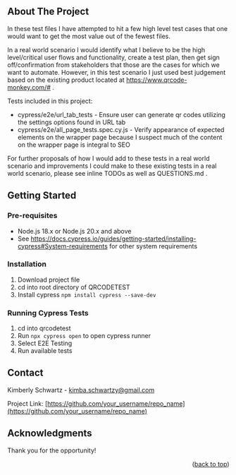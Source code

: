 <!-- ABOUT THE PROJECT -->

## About The Project

In these test files I have attempted to hit a few high level test cases that one would want to get the most value out of the fewest files.

In a real world scenario I would identify what I believe to be the high level/critical user flows and functionality, create a test plan,
then get sign off/confirmation from stakeholders that those are the cases for which we want to automate. However, in this test scenario I just
used best judgement based on the existing product located at https://www.qrcode-monkey.com/# .

Tests included in this project:

- cypress/e2e/url_tab_tests - Ensure user can generate qr codes utilizing the settings options found in URL tab
- cypress/e2e/all_page_tests.spec.cy.js - Verify appearance of expected elements on the wrapper page because I suspect much of the content on the wrapper page is integral to SEO

For further proposals of how I would add to these tests in a real world scenario and improvements I could make to these existing tests in a real world scenario, please see inline TODOs as well as QUESTIONS.md .

<!-- GETTING STARTED -->

## Getting Started

### Pre-requisites

- Node.js 18.x or Node.js 20.x and above
- See https://docs.cypress.io/guides/getting-started/installing-cypress#System-requirements for other system requirements

### Installation

1. Download project file
2. cd into root directory of QRCODETEST
3. Install cypress
   `npm install cypress --save-dev`

### Running Cypress Tests

1.  cd into qrcodetest
2.  Run `npx cypress open` to open cypress runner
3.  Select E2E Testing
4.  Run available tests

<!-- CONTACT -->

## Contact

Kimberly Schwartz - kimba.schwartzy@gmail.com

Project Link: [https://github.com/your_username/repo_name](https://github.com/your_username/repo_name)

<!-- ACKNOWLEDGMENTS -->

## Acknowledgments

Thank you for the opportunity!

<p align="right">(<a href="#readme-top">back to top</a>)</p>
